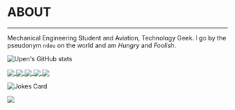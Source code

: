 
# ABOUT
----
 Mechanical Engineering Student and Aviation, Technology Geek.
 I go by the pseudonym `ndeu` on the world and am *Hungry* and *Foolish*.
 

![Upen's GitHub stats](https://github-readme-stats.vercel.app/api?username=UpenTech&show_icons=true&theme=dark)
<!-- Markdown -->
<a href="https://github.com/UpenTech/Web_Scrapper-Movies-">
  <img align="center" src="https://github-readme-stats.vercel.app/api/pin/?username=UpenTech&repo=Web_Scrapper-Movies-" />
</a>

<a href="https://github.com/UpenTech/convoychat">
  <img align="center" src="https://github-readme-stats.vercel.app/api/pin/?username=UpenTech&repo=__Calculator" />
</a>

<a href="https://github.com/UpenTech/Turtle-Race">
  <img align="center" src="https://github-readme-stats.vercel.app/api/pin/?username=UpenTech&repo=Turtle-Race" />
</a>

<a href="https://github.com/UpenTech/SmartFridge">
  <img align="center" src="https://github-readme-stats.vercel.app/api/pin/?username=UpenTech&repo=SmartFridge" />
</a>

<a href="https://github.com/UpenTech/ZombieApocalypse">
  <img align="center" src="https://github-readme-stats.vercel.app/api/pin/?username=UpenTech&repo=ZombieApocalypse" />
</a>


![Jokes Card](https://readme-jokes.vercel.app/api)

<img src="https://img.shields.io/badge/ProtonMail-8B89CC?style=for-the-badge&logo=protonmail&logoColor=white">
